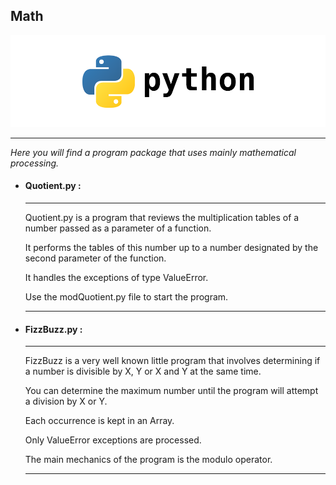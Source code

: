 <h2> Math </h2>

<img src="../logo.png"></img>

<hr>

<em>Here you will find a program package that uses mainly mathematical processing.</em>

<ul>

  <li><h4> Quotient.py : </h4> </li><hr>
  
  <p>Quotient.py is a program that reviews the multiplication tables of a number passed as a parameter of a function.</p>

  <p>It performs the tables of this number up to a number designated by the second parameter of the function.</p>

  <p>It handles the exceptions of type ValueError.</p>

  <p>Use the modQuotient.py file to start the program.</p>

  <hr>
  
  
  
  <li><h4> FizzBuzz.py : </h4> </li><hr>
  
  <p>FizzBuzz is a very well known little program that involves determining if a number is divisible by X, Y or X and Y at the same time.</p>

  <p>You can determine the maximum number until the program will attempt a division by X or Y.</p>

  <p>Each occurrence is kept in an Array.</p>

  <p>Only ValueError exceptions are processed.</p>
  
  <p>The main mechanics of the program is the modulo operator.</p>

  <hr>


</ul>
